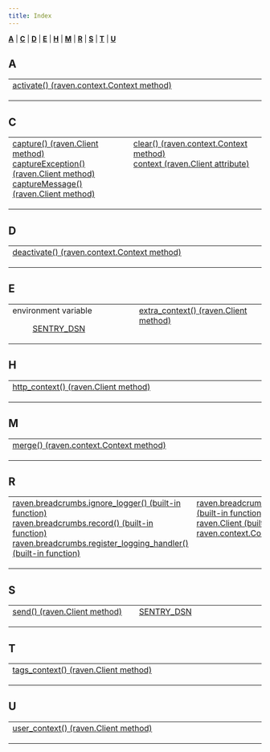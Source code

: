 ```yaml
---
title: Index
---
```


[**A**](#A) | [**C**](#C) | [**D**](#D) | [**E**](#E) | [**H**](#H) | [**M**](#M) | [**R**](#R) | [**S**](#S) | [**T**](#T) | [**U**](#U)

## A

<table style="width: 100%" class="table"><tbody><tr><td style="width: 33%" valign="top"><dl><dt><a href="clients/python/api.html#raven.context.Context.activate">activate() (raven.context.Context method)</a></dt></dl></td></tr></tbody></table>

## C

<table style="width: 100%" class="table"><tbody><tr><td style="width: 33%" valign="top"><dl><dt><a href="clients/python/api.html#raven.Client.capture">capture() (raven.Client method)</a></dt><dt><a href="clients/python/api.html#raven.Client.captureException">captureException() (raven.Client method)</a></dt><dt><a href="clients/python/api.html#raven.Client.captureMessage">captureMessage() (raven.Client method)</a></dt></dl></td><td style="width: 33%" valign="top"><dl><dt><a href="clients/python/api.html#raven.context.Context.clear">clear() (raven.context.Context method)</a></dt><dt><a href="clients/python/api.html#raven.Client.context">context (raven.Client attribute)</a></dt></dl></td></tr></tbody></table>

## D

<table style="width: 100%" class="table"><tbody><tr><td style="width: 33%" valign="top"><dl><dt><a href="clients/python/api.html#raven.context.Context.deactivate">deactivate() (raven.context.Context method)</a></dt></dl></td></tr></tbody></table>

## E

<table style="width: 100%" class="table"><tbody><tr><td style="width: 33%" valign="top"><dl><dt>environment variable</dt><dd><dl><dt><a href="clients/rust/index.html#index-0">SENTRY_DSN</a></dt></dl></dd></dl></td><td style="width: 33%" valign="top"><dl><dt><a href="clients/python/api.html#raven.Client.extra_context">extra_context() (raven.Client method)</a></dt></dl></td></tr></tbody></table>

## H

<table style="width: 100%" class="table"><tbody><tr><td style="width: 33%" valign="top"><dl><dt><a href="clients/python/api.html#raven.Client.http_context">http_context() (raven.Client method)</a></dt></dl></td></tr></tbody></table>

## M

<table style="width: 100%" class="table"><tbody><tr><td style="width: 33%" valign="top"><dl><dt><a href="clients/python/api.html#raven.context.Context.merge">merge() (raven.context.Context method)</a></dt></dl></td></tr></tbody></table>

## R

<table style="width: 100%" class="table"><tbody><tr><td style="width: 33%" valign="top"><dl><dt><a href="clients/python/breadcrumbs.html#raven.breadcrumbs.ignore_logger">raven.breadcrumbs.ignore_logger() (built-in function)</a></dt><dt><a href="clients/python/breadcrumbs.html#raven.breadcrumbs.record">raven.breadcrumbs.record() (built-in function)</a></dt><dt><a href="clients/python/breadcrumbs.html#raven.breadcrumbs.register_logging_handler">raven.breadcrumbs.register_logging_handler() (built-in function)</a></dt></dl></td><td style="width: 33%" valign="top"><dl><dt><a href="clients/python/breadcrumbs.html#raven.breadcrumbs.register_special_log_handler">raven.breadcrumbs.register_special_log_handler() (built-in function)</a></dt><dt><a href="clients/python/api.html#raven.Client">raven.Client (built-in class)</a></dt><dt><a href="clients/python/api.html#raven.context.Context">raven.context.Context (built-in class)</a></dt></dl></td></tr></tbody></table>

## S

<table style="width: 100%" class="table"><tbody><tr><td style="width: 33%" valign="top"><dl><dt><a href="clients/python/api.html#raven.Client.send">send() (raven.Client method)</a></dt></dl></td><td style="width: 33%" valign="top"><dl><dt><a href="clients/rust/index.html#index-0">SENTRY_DSN</a></dt></dl></td></tr></tbody></table>

## T

<table style="width: 100%" class="table"><tbody><tr><td style="width: 33%" valign="top"><dl><dt><a href="clients/python/api.html#raven.Client.tags_context">tags_context() (raven.Client method)</a></dt></dl></td></tr></tbody></table>

## U

<table style="width: 100%" class="table"><tbody><tr><td style="width: 33%" valign="top"><dl><dt><a href="clients/python/api.html#raven.Client.user_context">user_context() (raven.Client method)</a></dt></dl></td></tr></tbody></table>
